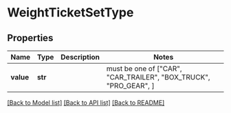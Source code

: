 # WeightTicketSetType


## Properties
Name | Type | Description | Notes
------------ | ------------- | ------------- | -------------
**value** | **str** |  |  must be one of ["CAR", "CAR_TRAILER", "BOX_TRUCK", "PRO_GEAR", ]

[[Back to Model list]](../README.md#documentation-for-models) [[Back to API list]](../README.md#documentation-for-api-endpoints) [[Back to README]](../README.md)


